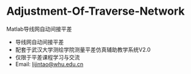 # Adjustment-Of-Traverse-Network
Matlab导线网自动间接平差

- 导线网自动间接平差
- 配套于武汉大学测绘学院测量平差仿真辅助教学系统V2.0
- 仅限于平差课程学习与交流
- Email: lijintao@whu.edu.cn
